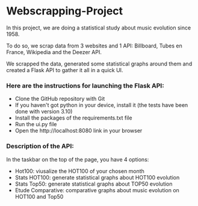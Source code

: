 # Webscrapping-Project

In this project, we are doing a statistical study about music evolution 
since 1958. 

To do so, we scrap data from 3 websites and 1 API: Billboard, Tubes en France, 
Wikipedia and the Deezer API. 

We scrapped the data, generated some statistical graphs around them and 
created a Flask API to gather it all in a quick UI. 

### Here are the instructions for launching the Flask API:
- Clone the GitHub repository with Git 
- If you haven't got python in your device, install it 
(the tests have been done with version 3.10)
- Install the packages of the requirements.txt file
- Run the ui.py file 
- Open the http://localhost:8080 link in your browser

### Description of the API:
In the taskbar on the top of the page, you have 4 options:
- Hot100: viusalize the HOT100 of your chosen month 
- Stats HOT100: generate statistical graphs about HOT100 evolution
- Stats Top50: generate statistical graphs about TOP50 evolution
- Etude Comparative: comparative graphs about music evolution on HOT100 and Top50


